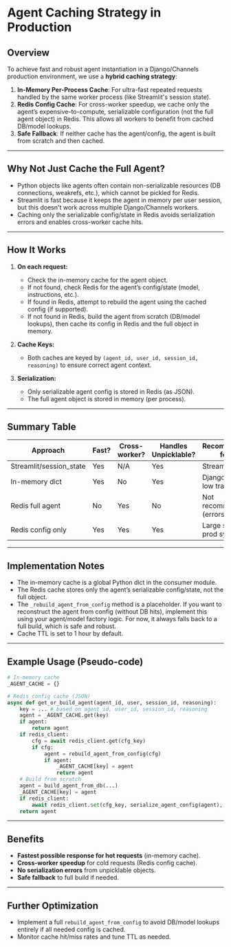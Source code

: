 # Agent Caching Strategy in Production

## Overview

To achieve fast and robust agent instantiation in a Django/Channels production environment, we use a **hybrid caching strategy**:

1. **In-Memory Per-Process Cache**: For ultra-fast repeated requests handled by the same worker process (like Streamlit's session state).
2. **Redis Config Cache**: For cross-worker speedup, we cache only the agent’s expensive-to-compute, serializable configuration (not the full agent object) in Redis. This allows all workers to benefit from cached DB/model lookups.
3. **Safe Fallback**: If neither cache has the agent/config, the agent is built from scratch and then cached.

---

## Why Not Just Cache the Full Agent?

- Python objects like agents often contain non-serializable resources (DB connections, weakrefs, etc.), which cannot be pickled for Redis.
- Streamlit is fast because it keeps the agent in memory per user session, but this doesn't work across multiple Django/Channels workers.
- Caching only the serializable config/state in Redis avoids serialization errors and enables cross-worker cache hits.

---

## How It Works

1. **On each request:**
    - Check the in-memory cache for the agent object.
    - If not found, check Redis for the agent’s config/state (model, instructions, etc.).
    - If found in Redis, attempt to rebuild the agent using the cached config (if supported).
    - If not found in Redis, build the agent from scratch (DB/model lookups), then cache its config in Redis and the full object in memory.

2. **Cache Keys:**
    - Both caches are keyed by `(agent_id, user_id, session_id, reasoning)` to ensure correct agent context.

3. **Serialization:**
    - Only serializable agent config is stored in Redis (as JSON).
    - The full agent object is stored in memory (per process).

---

## Summary Table

| Approach                | Fast? | Cross-worker? | Handles Unpicklable? | Recommended for...         |
|-------------------------|-------|---------------|----------------------|----------------------------|
| Streamlit/session_state | Yes   | N/A           | Yes                  | Streamlit apps             |
| In-memory dict          | Yes   | No            | Yes                  | Django dev, low traffic    |
| Redis full agent        | No    | Yes           | No                   | Not recommended (errors)   |
| Redis config only       | Yes   | Yes           | Yes                  | Large scale, prod systems  |

---

## Implementation Notes

- The in-memory cache is a global Python dict in the consumer module.
- The Redis cache stores only the agent’s serializable config/state, not the full object.
- The `_rebuild_agent_from_config` method is a placeholder. If you want to reconstruct the agent from config (without DB hits), implement this using your agent/model factory logic. For now, it always falls back to a full build, which is safe and robust.
- Cache TTL is set to 1 hour by default.

---

## Example Usage (Pseudo-code)

```python
# In-memory cache
_AGENT_CACHE = {}

# Redis config cache (JSON)
async def get_or_build_agent(agent_id, user, session_id, reasoning):
    key = ... # based on agent_id, user_id, session_id, reasoning
    agent = _AGENT_CACHE.get(key)
    if agent:
        return agent
    if redis_client:
        cfg = await redis_client.get(cfg_key)
        if cfg:
            agent = rebuild_agent_from_config(cfg)
            if agent:
                _AGENT_CACHE[key] = agent
                return agent
    # Build from scratch
    agent = build_agent_from_db(...)
    _AGENT_CACHE[key] = agent
    if redis_client:
        await redis_client.set(cfg_key, serialize_agent_config(agent), ex=3600)
    return agent
```

---

## Benefits
- **Fastest possible response for hot requests** (in-memory cache).
- **Cross-worker speedup** for cold requests (Redis config cache).
- **No serialization errors** from unpicklable objects.
- **Safe fallback** to full build if needed.

---

## Further Optimization
- Implement a full `rebuild_agent_from_config` to avoid DB/model lookups entirely if all needed config is cached.
- Monitor cache hit/miss rates and tune TTL as needed.

